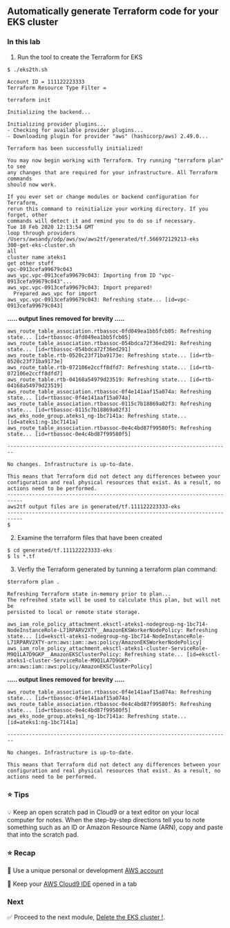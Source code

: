 ## Automatically generate Terraform code for your EKS cluster

### In this lab 

1. Run the tool to create the Terraform for EKS

```console
$ ./eks2th.sh
```

```
Account ID = 111122223333
Terraform Resource Type Filter = 
 
terraform init

Initializing the backend...

Initializing provider plugins...
- Checking for available provider plugins...
- Downloading plugin for provider "aws" (hashicorp/aws) 2.49.0...

Terraform has been successfully initialized!

You may now begin working with Terraform. Try running "terraform plan" to see
any changes that are required for your infrastructure. All Terraform commands
should now work.

If you ever set or change modules or backend configuration for Terraform,
rerun this command to reinitialize your working directory. If you forget, other
commands will detect it and remind you to do so if necessary.
Tue 18 Feb 2020 12:13:54 GMT
loop through providers
/Users/awsandy/odp/aws/sw/aws2tf/generated/tf.566972129213-eks
300-get-eks-cluster.sh
all
cluster name ateks1
get other stuff
vpc-0913cefa99679c043
aws_vpc.vpc-0913cefa99679c043: Importing from ID "vpc-0913cefa99679c043"...
aws_vpc.vpc-0913cefa99679c043: Import prepared!
  Prepared aws_vpc for import
aws_vpc.vpc-0913cefa99679c043: Refreshing state... [id=vpc-0913cefa99679c043]
```
**..... output lines removed for brevity .....**

```
aws_route_table_association.rtbassoc-0fd049ea1bb5fcb05: Refreshing state... [id=rtbassoc-0fd049ea1bb5fcb05]
aws_route_table_association.rtbassoc-054bdca72f36ed291: Refreshing state... [id=rtbassoc-054bdca72f36ed291]
aws_route_table.rtb-0520c23f71ba9173e: Refreshing state... [id=rtb-0520c23f71ba9173e]
aws_route_table.rtb-072106e2ccff8dfd7: Refreshing state... [id=rtb-072106e2ccff8dfd7]
aws_route_table.rtb-04168a54979d23519: Refreshing state... [id=rtb-04168a54979d23519]
aws_route_table_association.rtbassoc-0f4e141aaf15a074a: Refreshing state... [id=rtbassoc-0f4e141aaf15a074a]
aws_route_table_association.rtbassoc-0115c7b18869a02f3: Refreshing state... [id=rtbassoc-0115c7b18869a02f3]
aws_eks_node_group.ateks1_ng-1bc7141a: Refreshing state... [id=ateks1:ng-1bc7141a]
aws_route_table_association.rtbassoc-0e4c4bd87f99580f5: Refreshing state... [id=rtbassoc-0e4c4bd87f99580f5]

------------------------------------------------------------------------

No changes. Infrastructure is up-to-date.

This means that Terraform did not detect any differences between your
configuration and real physical resources that exist. As a result, no
actions need to be performed.
---------------------------------------------------------------------------
aws2tf output files are in generated/tf.111122223333-eks
---------------------------------------------------------------------------
$ 

```
   

2. Examine the terraform files that have been created

```console
$ cd generated/tf.111122223333-eks
$ ls *.tf
```

3. Verfiy the Terraform generated by tunning a terraform plan command:

```console
$terraform plan .
```
```
Refreshing Terraform state in-memory prior to plan...
The refreshed state will be used to calculate this plan, but will not be
persisted to local or remote state storage.

aws_iam_role_policy_attachment.eksctl-ateks1-nodegroup-ng-1bc714-NodeInstanceRole-L71RPARV2XTY__AmazonEKSWorkerNodePolicy: Refreshing state... [id=eksctl-ateks1-nodegroup-ng-1bc714-NodeInstanceRole-L71RPARV2XTY-arn:aws:iam::aws:policy/AmazonEKSWorkerNodePolicy]
aws_iam_role_policy_attachment.eksctl-ateks1-cluster-ServiceRole-M9Q1LA7D9GKP__AmazonEKSClusterPolicy: Refreshing state... [id=eksctl-ateks1-cluster-ServiceRole-M9Q1LA7D9GKP-arn:aws:iam::aws:policy/AmazonEKSClusterPolicy]

```
**..... output lines removed for brevity .....**
```
aws_route_table_association.rtbassoc-0f4e141aaf15a074a: Refreshing state... [id=rtbassoc-0f4e141aaf15a074a]
aws_route_table_association.rtbassoc-0e4c4bd87f99580f5: Refreshing state... [id=rtbassoc-0e4c4bd87f99580f5]
aws_eks_node_group.ateks1_ng-1bc7141a: Refreshing state... [id=ateks1:ng-1bc7141a]

------------------------------------------------------------------------

No changes. Infrastructure is up-to-date.

This means that Terraform did not detect any differences between your
configuration and real physical resources that exist. As a result, no
actions need to be performed.
```

### :star: Tips

:bulb: Keep an open scratch pad in Cloud9 or a text editor on your local computer
for notes.  When the step-by-step directions tell you to note something such as
an ID or Amazon Resource Name (ARN), copy and paste that into the scratch pad.

### :star: Recap

:key: Use a unique personal or development [AWS account](#aws-account)

:key: Keep your [AWS Cloud9 IDE](#aws-cloud9-ide) opened in a tab

### Next

:white_check_mark: Proceed to the next module, [Delete the EKS cluster !](../delete_eks). 



